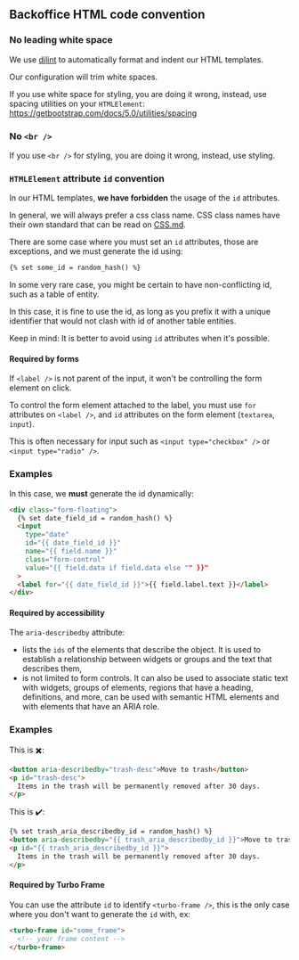 ## Backoffice HTML code convention

### No leading white space

We use [djlint](https://www.djlint.com) to automatically format and indent our HTML templates.

Our configuration will trim white spaces. 

If you use white space for styling, you are doing it wrong, instead, use spacing utilities on your `HTMLElement`: https://getbootstrap.com/docs/5.0/utilities/spacing

### No `<br />`

If you use `<br />` for styling, you are doing it wrong, instead, use styling.

### `HTMLElement` attribute `id` convention 

In our HTML templates, **we have forbidden** the usage of the `id` attributes.

In general, we will always prefer a css class name. CSS class names have their own standard that can be read on [CSS.md](CSS.md).

There are some case where you must set an `id` attributes, those are exceptions, and we must generate the id using:

```html
{% set some_id = random_hash() %}
```

In some very rare case, you might be certain to have non-conflicting id, such as a table of entity.

In this case, it is fine to use the id, as long as you prefix it with a unique identifier that would not clash with id of another table entities.

Keep in mind: It is better to avoid using `id` attributes when it's possible.

#### Required by forms

If `<label />` is not parent of the input, it won't be controlling the form element on click.

To control the form element attached to the label, you must use `for` attributes on `<label />`, and `id` attributes on the form element (`textarea`, `input`).

This is often necessary for input such as `<input type="checkbox" />` or `<input type="radio" />`.

### Examples

In this case, we **must** generate the id dynamically:

```html
<div class="form-floating">
  {% set date_field_id = random_hash() %}
  <input
    type="date"
    id="{{ date_field_id }}"
    name="{{ field.name }}"
    class="form-control"
    value="{{ field.data if field.data else "" }}"
  >
  <label for="{{ date_field_id }}">{{ field.label.text }}</label>
</div>
```

#### Required by accessibility

The `aria-describedby` attribute:

- lists the `ids` of the elements that describe the object. It is used to establish a relationship between widgets or groups and the text that describes them,
- is not limited to form controls. It can also be used to associate static text with widgets, groups of elements, regions that have a heading, definitions, and more, 
can be used with semantic HTML elements and with elements that have an ARIA role.

### Examples

This is :heavy_multiplication_x::

```html
<button aria-describedby="trash-desc">Move to trash</button>
<p id="trash-desc">
  Items in the trash will be permanently removed after 30 days.
</p>
```

This is :heavy_check_mark::

```html
{% set trash_aria_describedby_id = random_hash() %}
<button aria-describedby="{{ trash_aria_describedby_id }}">Move to trash</button>
<p id="{{ trash_aria_describedby_id }}">
  Items in the trash will be permanently removed after 30 days.
</p>
```

#### Required by Turbo Frame

You can use the attribute `id` to identify `<turbo-frame />`, this is the only case where you don't want to generate the `id` with, ex:

```html
<turbo-frame id="some_frame">
  <!-- your frame content -->
</turbo-frame>
```

